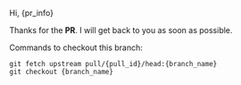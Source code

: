 Hi, {pr_info}

Thanks for the **PR**. I will get back to you as soon as possible. 

Commands to checkout this branch:

```
git fetch upstream pull/{pull_id}/head:{branch_name}
git checkout {branch_name}
```
